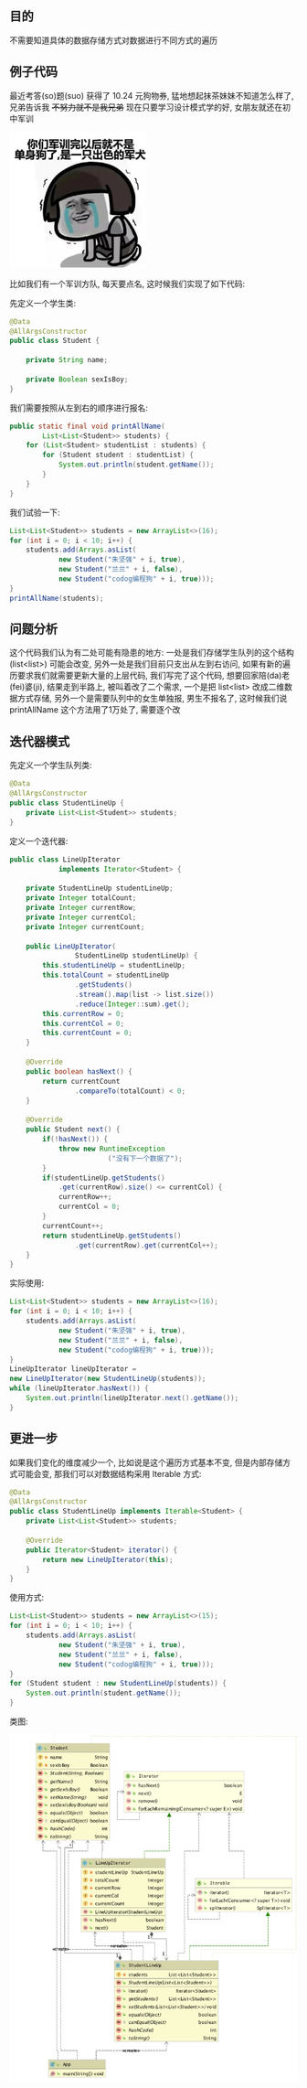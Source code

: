 ## 目的

不需要知道具体的数据存储方式对数据进行不同方式的遍历

## 例子代码

最近考答\(so\)题\(suo\) 获得了 10.24 元狗物券, 猛地想起抹茶妹妹不知道怎么样了, 兄弟告诉我 ~~不努力就不是我兄弟~~ 现在只要学习设计模式学的好, 女朋友就还在初中军训

![](/assets/2019110100.png)

比如我们有一个军训方队, 每天要点名, 这时候我们实现了如下代码:

先定义一个学生类:

```java
@Data
@AllArgsConstructor
public class Student {

    private String name;

    private Boolean sexIsBoy;
}
```

我们需要按照从左到右的顺序进行报名:

```java
public static final void printAllName(
        List<List<Student>> students) {
    for (List<Student> studentList : students) {
        for (Student student : studentList) {
            System.out.println(student.getName());
        }
    }
}
```

我们试验一下:

```java
List<List<Student>> students = new ArrayList<>(16);
for (int i = 0; i < 10; i++) {
    students.add(Arrays.asList(
            new Student("朱坚强" + i, true),
            new Student("兰兰" + i, false),
            new Student("codog编程狗" + i, true)));
}
printAllName(students);
```

## 问题分析

这个代码我们认为有二处可能有隐患的地方: 一处是我们存储学生队列的这个结构\(list&lt;list&gt;\) 可能会改变, 另外一处是我们目前只支出从左到右访问, 如果有新的遍历要求我们就需要更新大量的上层代码, 我们写完了这个代码, 想要回家陪\(da\)老\(fei\)婆\(ji\), 结果走到半路上, 被叫着改了二个需求, 一个是把 list&lt;list&gt; 改成二维数据方式存储, 另外一个是需要队列中的女生单独报, 男生不报名了, 这时候我们说 printAllName 这个方法用了1万处了, 需要逐个改

## 迭代器模式

先定义一个学生队列类:

```java
@Data
@AllArgsConstructor
public class StudentLineUp {
    private List<List<Student>> students;
}
```

定义一个迭代器:

```java
public class LineUpIterator 
            implements Iterator<Student> {

    private StudentLineUp studentLineUp;
    private Integer totalCount;
    private Integer currentRow;
    private Integer currentCol;
    private Integer currentCount;

    public LineUpIterator(
                StudentLineUp studentLineUp) {
        this.studentLineUp = studentLineUp;
        this.totalCount = studentLineUp
                .getStudents()
                .stream().map(list -> list.size())
                .reduce(Integer::sum).get();
        this.currentRow = 0;
        this.currentCol = 0;
        this.currentCount = 0;
    }

    @Override
    public boolean hasNext() {
        return currentCount
                .compareTo(totalCount) < 0;
    }

    @Override
    public Student next() {
        if(!hasNext()) {
            throw new RuntimeException
                        ("没有下一个数据了");
        }
        if(studentLineUp.getStudents()
            .get(currentRow).size() <= currentCol) {
            currentRow++;
            currentCol = 0;
        }
        currentCount++;
        return studentLineUp.getStudents()
                .get(currentRow).get(currentCol++);
    }
}
```

实际使用:

```java
List<List<Student>> students = new ArrayList<>(16);
for (int i = 0; i < 10; i++) {
    students.add(Arrays.asList(
            new Student("朱坚强" + i, true),
            new Student("兰兰" + i, false),
            new Student("codog编程狗" + i, true)));
}
LineUpIterator lineUpIterator = 
new LineUpIterator(new StudentLineUp(students));
while (lineUpIterator.hasNext()) {
    System.out.println(lineUpIterator.next().getName());
}
```

## 更进一步

如果我们变化的维度减少一个, 比如说是这个遍历方式基本不变, 但是内部存储方式可能会变, 那我们可以对数据结构采用 Iterable 方式:

```java
@Data
@AllArgsConstructor
public class StudentLineUp implements Iterable<Student> {
    private List<List<Student>> students;

    @Override
    public Iterator<Student> iterator() {
        return new LineUpIterator(this);
    }
}
```

使用方式:

```java
List<List<Student>> students = new ArrayList<>(15);
for (int i = 0; i < 10; i++) {
    students.add(Arrays.asList(
            new Student("朱坚强" + i, true),
            new Student("兰兰" + i, false),
            new Student("codog编程狗" + i, true)));
}
for (Student student : new StudentLineUp(students)) {
    System.out.println(student.getName());
}
```

类图:

![](/assets/2019110101.png)

